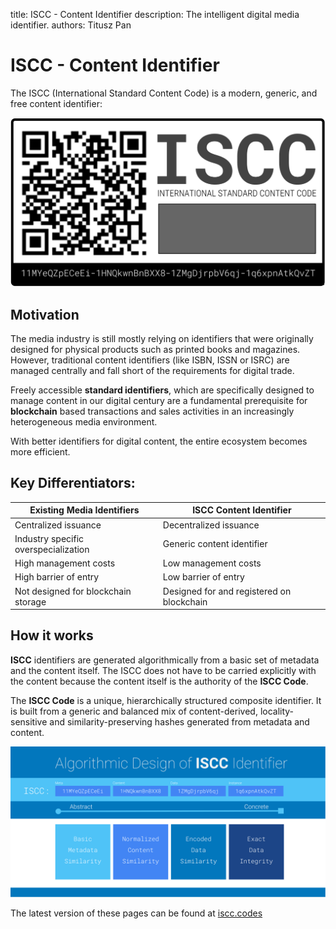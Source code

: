 title: ISCC - Content Identifier
description: The intelligent digital media identifier. 
authors: Titusz Pan

# ISCC - Content Identifier

The ISCC (International Standard Content Code) is a modern, generic, and free content identifier:

![iscc-sample](images/iscc-badge.svg)

## Motivation

The media industry is still mostly relying on identifiers that were originally designed for physical products such as printed books and magazines. However, traditional content identifiers (like ISBN, ISSN or ISRC) are managed centrally and fall short of the requirements for digital trade.

Freely accessible **standard identifiers**, which are specifically designed to manage content in our digital century are a fundamental prerequisite for **blockchain** based transactions and sales activities in an increasingly heterogeneous media environment.

With better identifiers for digital content, the entire ecosystem becomes more efficient.

## Key Differentiators:

| Existing Media Identifiers           | **ISCC** Content Identifier               |
| ------------------------------------ | ----------------------------------------- |
| Centralized issuance                 | Decentralized issuance                    |
| Industry specific overspecialization | Generic content identifier                |
| High management costs                | Low management costs                      |
| High barrier of entry                | Low barrier of entry                      |
| Not designed for blockchain storage  | Designed for and registered on blockchain |

## How it works

**ISCC** identifiers are generated algorithmically from a basic set of metadata and the content itself. The ISCC does not have to be carried explicitly with the content because the content itself is the authority of the **ISCC Code**.

The **ISCC Code** is a unique, hierarchically structured composite identifier. It is built from a generic and balanced mix of content-derived, locality-sensitive and similarity-preserving hashes generated from metadata and content.

![iscc-sample](images/iscc-algo-design.svg)

The latest version of these pages can be found at [iscc.codes](http://iscc.codes)

